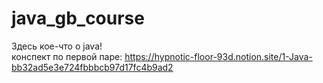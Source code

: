 # java_gb_course
Здесь кое-что о javа!  
конспект по первой паре: https://hypnotic-floor-93d.notion.site/1-Java-bb32ad5e3e724fbbbcb97d17fc4b9ad2
